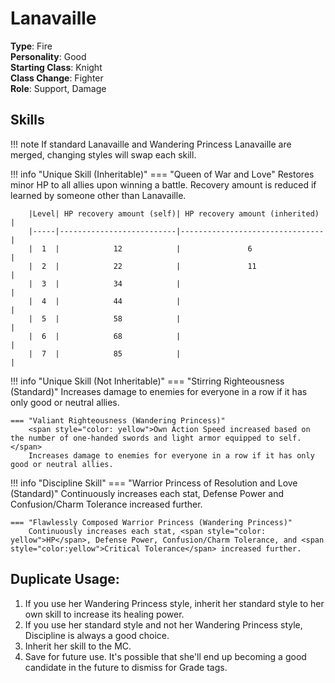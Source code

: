 # Lanavaille

**Type**: Fire  
**Personality**: Good  
**Starting Class**: Knight  
**Class Change**: Fighter  
**Role**: Support, Damage

## Skills

!!! note
    If standard Lanavaille and Wandering Princess Lanavaille are merged, changing styles will swap each skill.

!!! info "Unique Skill (Inheritable)"
    === "Queen of War and Love"
        Restores minor HP to all allies upon winning a battle. Recovery amount is reduced if learned by someone other than Lanavaille.

        |Level| HP recovery amount (self)| HP recovery amount (inherited) |
        |-----|--------------------------|--------------------------------|
        |  1  |            12            |               6                |
        |  2  |            22            |               11               |
        |  3  |            34            |                                |
        |  4  |            44            |                                |
        |  5  |            58            |                                |
        |  6  |            68            |                                |
        |  7  |            85            |                                |
        
!!! info "Unique Skill (Not Inheritable)"
    === "Stirring Righteousness (Standard)"
        Increases damage to enemies for everyone in a row if it has only good or neutral allies.

    === "Valiant Righteousness (Wandering Princess)"
        <span style="color: yellow">Own Action Speed increased based on the number of one-handed swords and light armor equipped to self.</span>
        Increases damage to enemies for everyone in a row if it has only good or neutral allies.

!!! info "Discipline Skill"
    === "Warrior Princess of Resolution and Love (Standard)"
        Continuously increases each stat, Defense Power and Confusion/Charm Tolerance increased further.

    === "Flawlessly Composed Warrior Princess (Wandering Princess)"
        Continuously increases each stat, <span style="color: yellow">HP</span>, Defense Power, Confusion/Charm Tolerance, and <span style="color:yellow">Critical Tolerance</span> increased further.

## Duplicate Usage:

1. If you use her Wandering Princess style, inherit her standard style to her own skill to increase its healing power.
2. If you use her standard style and not her Wandering Princess style, Discipline is always a good choice.
3. Inherit her skill to the MC.
4. Save for future use. It's possible that she'll end up becoming a good candidate in the future to dismiss for Grade tags.